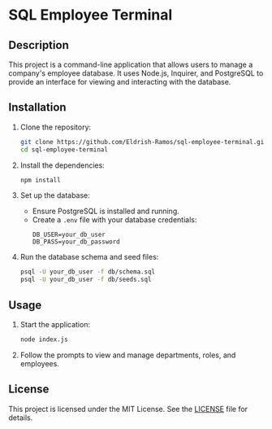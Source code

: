 # SQL Employee Terminal

## Description

This project is a command-line application that allows users to manage a company's employee database. 
It uses Node.js, Inquirer, and PostgreSQL to provide an interface for viewing and interacting with the database.

## Installation

1. Clone the repository:
    ```sh
    git clone https://github.com/Eldrish-Ramos/sql-employee-terminal.git
    cd sql-employee-terminal
    ```

2. Install the dependencies:
    ```sh
    npm install
    ```

3. Set up the database:
    - Ensure PostgreSQL is installed and running.
    - Create a `.env` file with your database credentials:
        ```env
        DB_USER=your_db_user
        DB_PASS=your_db_password
        ```

4. Run the database schema and seed files:
    ```sh
    psql -U your_db_user -f db/schema.sql
    psql -U your_db_user -f db/seeds.sql
    ```

## Usage

1. Start the application:
    ```sh
    node index.js
    ```

2. Follow the prompts to view and manage departments, roles, and employees.

## License

This project is licensed under the MIT License. See the [LICENSE](LICENSE) file for details.